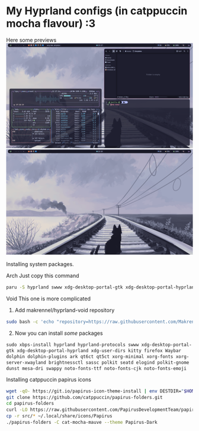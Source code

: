 # My Hyprland configs (in catppuccin mocha flavour) :3

Here some previews
![Screenshot](assets/image0.png)
![Screenshot](assets/image1.png)

Installing system packages.

Arch
Just copy this command
```bash
paru -S hyprland swww xdg-desktop-portal-gtk xdg-desktop-portal-hyprland xdg-user-dirs kitty firefox waybar rofi-wayland dunst polkit-gnome brightnessctl sassc noto-fonts noto-fonts-cjk noto-fonts-emoji ttf-font-awesome ttf-jetbrains-mono-nerd pipewire pipewire-pulse wireplumber qt6ct qt5ct nwg-look dolphin ark vesktop-bin oh-my-posh-bin darkly-bin hyprshot ttf-readex-pro frameworkintegration nodejs npm swappy
```

Void
This one is more complicated
1. Add makrennel/hyprland-void repository
```bash
sudo bash -c 'echo "repository=https://raw.githubusercontent.com/Makrennel/hyprland-void/repository-x86_64-glibc" > /etc/xbps.d/hyprland-void.conf'
```
2. Now you can install *some* packages
```
sudo xbps-install hyprland hyprland-protocols swww xdg-desktop-portal-gtk xdg-desktop-portal-hyprland xdg-user-dirs kitty firefox Waybar dolphin dolphin-plugins ark qt6ct qt5ct xorg-minimal xorg-fonts xorg-server-xwayland brightnessctl sassc polkit seatd elogind polkit-gnome dunst mesa-dri swappy noto-fonts-ttf noto-fonts-cjk noto-fonts-emoji
```
Installing catppuccin papirus icons 
```bash
wget -qO- https://git.io/papirus-icon-theme-install | env DESTDIR="$HOME/.local/share/icons" sh
git clone https://github.com/catppuccin/papirus-folders.git 
cd papirus-folders
curl -LO https://raw.githubusercontent.com/PapirusDevelopmentTeam/papirus-folders/master/papirus-folders && chmod +x ./papirus-folders
cp -r src/* ~/.local/share/icons/Papirus
./papirus-folders -C cat-mocha-mauve --theme Papirus-Dark
```
